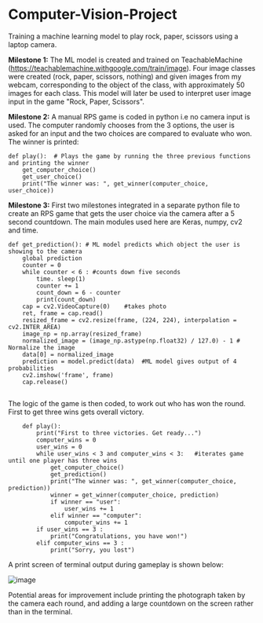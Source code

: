 # Computer-Vision-Project
Training a machine learning model to play rock, paper, scissors using a laptop camera.

**Milestone 1:** The ML model is created and trained on TeachableMachine (https://teachablemachine.withgoogle.com/train/image). Four image classes were created (rock, paper, scissors, nothing) 
and given images from my webcam, corresponding to the object of the class, with approximately 50 images for each class.
This model will later be used to interpret user image input in the game "Rock, Paper, Scissors".

**Milestone 2:** A manual RPS game is coded in python i.e no camera input is used. The computer randomly chooses from the 3 options, the user is asked for an input and 
the two choices are compared to evaluate who won. The winner is printed:

```
def play():  # Plays the game by running the three previous functions and printing the winner
    get_computer_choice()
    get_user_choice()
    print("The winner was: ", get_winner(computer_choice, user_choice))

```
**Milestone 3:** First two milestones integrated in a separate python file to create an RPS game that gets the user choice via the camera after a 5 second countdown.
The main modules used here are Keras, numpy, cv2 and time.
```
def get_prediction(): # ML model predicts which object the user is showing to the camera
    global prediction
    counter = 0
    while counter < 6 : #counts down five seconds
        time. sleep(1)
        counter += 1
        count_down = 6 - counter
        print(count_down)
    cap = cv2.VideoCapture(0)    #takes photo
    ret, frame = cap.read()
    resized_frame = cv2.resize(frame, (224, 224), interpolation = cv2.INTER_AREA)
    image_np = np.array(resized_frame)
    normalized_image = (image_np.astype(np.float32) / 127.0) - 1 # Normalize the image
    data[0] = normalized_image
    prediction = model.predict(data)  #ML model gives output of 4 probabilities
    cv2.imshow('frame', frame)
    cap.release()
    
```
The logic of the game is then coded, to work out who has won the round. First to get three wins gets overall victory.
    
```
    def play():  
        print("First to three victories. Get ready...")
        computer_wins = 0
        user_wins = 0
        while user_wins < 3 and computer_wins < 3:   #iterates game until one player has three wins
            get_computer_choice()
            get_prediction()
            print("The winner was: ", get_winner(computer_choice, prediction))
            winner = get_winner(computer_choice, prediction)
            if winner == "user":
                user_wins += 1
            elif winner == "computer":
                computer_wins += 1
        if user_wins == 3 :
            print("Congratulations, you have won!")
        elif computer_wins == 3 :
            print("Sorry, you lost")    
 ```
 A print screen of terminal output during gameplay is shown below:
 
![image](https://user-images.githubusercontent.com/109066030/184120383-1b9cc234-9c0c-43bb-a578-f8ed73a1c58e.png)

Potential areas for improvement include printing the photograph taken by the camera each round, and adding a large countdown on the screen rather than in the terminal. 


